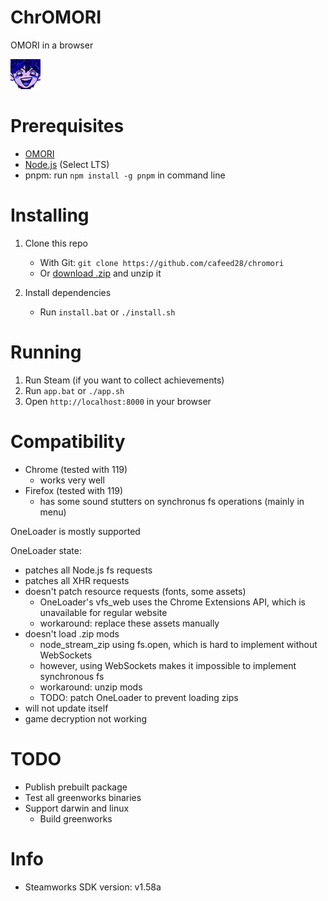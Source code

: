 # ChrOMORI

OMORI in a browser

![hero_capitalism](.github/assets/hero_capitalism.png)

# Prerequisites

- [OMORI](https://store.steampowered.com/app/1150690/OMORI)
- [Node.js](https://nodejs.org) (Select LTS)
- pnpm: run `npm install -g pnpm` in command line

# Installing

1. Clone this repo

   - With Git: `git clone https://github.com/cafeed28/chromori`
   - Or [download .zip](https://github.com/cafeed28/chromori/archive/refs/heads/main.zip) and unzip it

1. Install dependencies

   - Run `install.bat` or `./install.sh`

# Running

1. Run Steam (if you want to collect achievements)
1. Run `app.bat` or `./app.sh`
1. Open `http://localhost:8000` in your browser

# Compatibility

- Chrome (tested with 119)
  - works very well
- Firefox (tested with 119)
  - has some sound stutters on synchronus fs operations (mainly in menu)

OneLoader is mostly supported

OneLoader state:

- patches all Node.js fs requests
- patches all XHR requests
- doesn't patch resource requests (fonts, some assets)
  - OneLoader's vfs_web uses the Chrome Extensions API, which is unavailable for regular website
  - workaround: replace these assets manually
- doesn't load .zip mods
  - node_stream_zip using fs.open, which is hard to implement without WebSockets
  - however, using WebSockets makes it impossible to implement synchronous fs
  - workaround: unzip mods
  - TODO: patch OneLoader to prevent loading zips
- will not update itself
- game decryption not working

# TODO

- Publish prebuilt package
- Test all greenworks binaries
- Support darwin and linux
  - Build greenworks

# Info

- Steamworks SDK version: v1.58a
